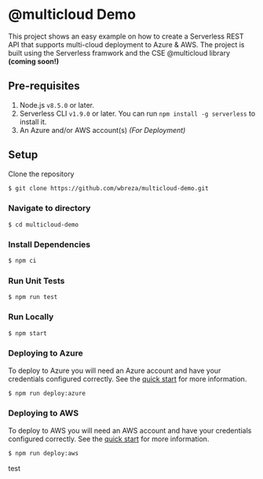 # @multicloud Demo

This project shows an easy example on how to create a Serverless REST API that supports multi-cloud deployment to Azure & AWS.  The project is built using the Serverless framwork and the CSE @multicloud library **(coming soon!)**

## Pre-requisites

1. Node.js `v8.5.0` or later.
1. Serverless CLI `v1.9.0` or later. You can run `npm install -g serverless` to install it.
1. An Azure and/or AWS account(s) *(For Deployment)*

## Setup

Clone the repository
```bash
$ git clone https://github.com/wbreza/multicloud-demo.git
```

### Navigate to directory
```
$ cd multicloud-demo
```

### Install Dependencies
```bash
$ npm ci
```

### Run Unit Tests
```
$ npm run test
```

### Run Locally
```bash
$ npm start
```

### Deploying to Azure
To deploy to Azure you will need an Azure account and have your credentials configured correctly. See the [quick start](https://serverless.com/framework/docs/providers/azure/guide/quick-start/) for more information.
```bash
$ npm run deploy:azure
```

### Deploying to AWS
To deploy to AWS you will need an AWS account and have your credentials configured correctly. See the [quick start](https://serverless.com/framework/docs/providers/aws/guide/quick-start/) for more information.
```bash
$ npm run deploy:aws
```

test
